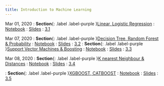 ```yaml
---
title: Introduction to Machine Learning
---
```


Mar 01, 2020
: **Section**{: .label .label-purple }[Linear, Logistic Regression](#)
: [Notebook](#)
: [Slides](#)
: [3.1](#)

Mar 07, 2020
: **Section**{: .label .label-purple }[Decision Tree, Random Forest & Probability](#)
: [Notebook](#)
: [Slides](#)
: [3.2](#)
: **Section**{: .label .label-purple }[Support Vector Machines & Boosting](#)
: [Notebook](#)
: [Slides](#)
: [3.3](#)

Mar 08, 2020
: **Section**{: .label .label-purple }[K nearest Neighbour & Distances](#)
: [Notebook](#)
: [Slides](#)
: [3.4](#)

: **Section**{: .label .label-purple }[XGBOOST, CATBOOST](#)
: [Notebook](#)
: [Slides](#)
: [3.5](#)
